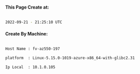 
   
#### This Page Create at:

```bash

2022-09-21 - 21:25:10 UTC

```

#### Create By Machine:

```bash

Host Name : fv-az550-197

platform  : Linux-5.15.0-1019-azure-x86_64-with-glibc2.31

Ip Local  : 10.1.0.105

```

